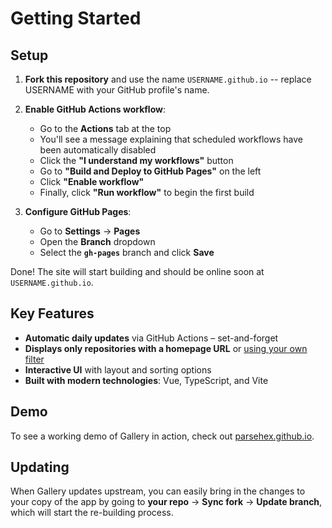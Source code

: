 # Getting Started

## Setup

1. **Fork this repository** and use the name `USERNAME.github.io` -- replace USERNAME with your GitHub profile's name.

2. **Enable GitHub Actions workflow**:

   - Go to the **Actions** tab at the top
   - You'll see a message explaining that scheduled workflows have been automatically disabled
   - Click the **"I understand my workflows"** button
   - Go to **"Build and Deploy to GitHub Pages"** on the left
   - Click **"Enable workflow"**
   - Finally, click **"Run workflow"** to begin the first build

3. **Configure GitHub Pages**:
   - Go to **Settings** → **Pages**
   - Open the **Branch** dropdown
   - Select the **`gh-pages`** branch and click **Save**

Done! The site will start building and should be online soon at `USERNAME.github.io`.

## Key Features

- **Automatic daily updates** via GitHub Actions – set-and-forget
- **Displays only repositories with a homepage URL** or [using your own filter](./configuration#custom-filters)
- **Interactive UI** with layout and sorting options
- **Built with modern technologies**: Vue, TypeScript, and Vite

## Demo

To see a working demo of Gallery in action, check out [parsehex.github.io](https://parsehex.github.io/).

## Updating

When Gallery updates upstream, you can easily bring in the changes to your copy of the app by going to **your repo** → **Sync fork** → **Update branch**, which will start the re-building process.
